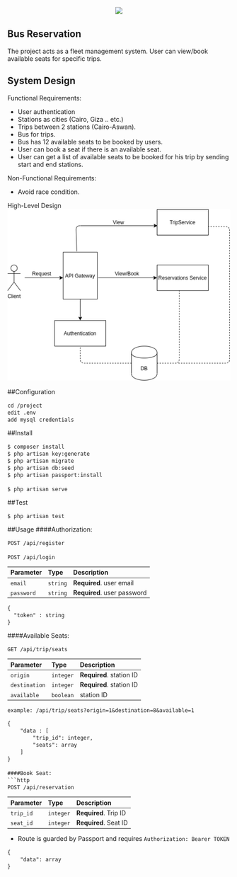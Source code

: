 <p align="center"><img src="https://res.cloudinary.com/dtfbvvkyp/image/upload/v1566331377/laravel-logolockup-cmyk-red.svg" width="400"></p>

## Bus Reservation

The project acts as a fleet management system. 
User can view/book available seats for specific trips.

## System Design

Functional Requirements:

 - User authentication
 - Stations as cities (Cairo, Giza .. etc.)
 - Trips between 2 stations (Cairo-Aswan).
 - Bus for trips.
 - Bus has 12 available seats to be booked by users.
 - User can book a seat if there is an available seat.
 - User can get a list of available seats to be booked for his trip by sending start and end stations.

Non-Functional Requirements:
- Avoid race condition.

High-Level Design
![alt_text](repository_image/bus-reservation.png?raw=true "Title")

##Configuration
```
cd /project
edit .env
add mysql credentials
```

##Install
```
$ composer install
$ php artisan key:generate
$ php artisan migrate
$ php artisan db:seed
$ php artisan passport:install

$ php artisan serve
```

##Test
```
$ php artisan test
```

##Usage
####Authorization:
```http
POST /api/register

POST /api/login
```
| Parameter | Type | Description |
| :--- | :--- | :--- |
| `email` | `string` | **Required**. user email |
| `password` | `string` | **Required**. user password |

```
{
  "token" : string
}
```

####Available Seats:
```http
GET /api/trip/seats
```
| Parameter | Type | Description |
| :--- | :--- | :--- |
| `origin` | `integer` | **Required**. station ID |
| `destination` | `integer` | **Required**. station ID |
| `available` | `boolean` | station ID |
```
example: /api/trip/seats?origin=1&destination=8&available=1
```
```
{
    "data : [
        "trip_id": integer,
        "seats": array
    ]
}

####Book Seat:
```http
POST /api/reservation
```
| Parameter | Type | Description |
| :--- | :--- | :--- |
| `trip_id` | `integer` | **Required**. Trip ID |
| `seat_id` | `integer` | **Required**. Seat ID |

- Route is guarded by Passport and requires `Authorization: Bearer TOKEN`
```
{
    "data": array
}
```